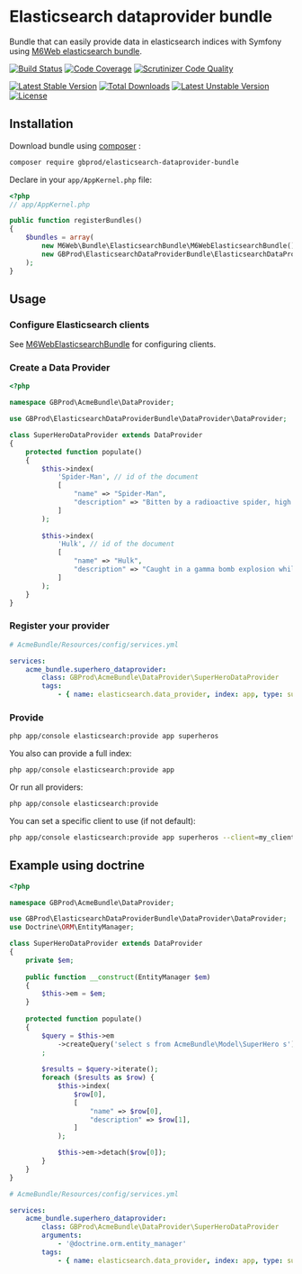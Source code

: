 # Elasticsearch dataprovider bundle

Bundle that can easily provide data in elasticsearch indices with Symfony using [M6Web elasticsearch bundle](https://github.com/M6Web/ElasticsearchBundle).

[![Build Status](https://travis-ci.org/gbprod/elasticsearch-dataprovider-bundle.svg?branch=master)](https://travis-ci.org/gbprod/elasticsearch-dataprovider-bundle) 
[![Code Coverage](https://scrutinizer-ci.com/g/gbprod/elasticsearch-dataprovider-bundle/badges/coverage.png?b=master)](https://scrutinizer-ci.com/g/gbprod/elasticsearch-dataprovider-bundle/?branch=master)
[![Scrutinizer Code Quality](https://scrutinizer-ci.com/g/gbprod/elasticsearch-dataprovider-bundle/badges/quality-score.png?b=master)](https://scrutinizer-ci.com/g/gbprod/elasticsearch-dataprovider-bundle/?branch=master)

[![Latest Stable Version](https://poser.pugx.org/gbprod/elasticsearch-dataprovider-bundle/v/stable)](https://packagist.org/packages/gbprod/doctrine-specification) 
[![Total Downloads](https://poser.pugx.org/gbprod/elasticsearch-dataprovider-bundle/downloads)](https://packagist.org/packages/gbprod/doctrine-specification) 
[![Latest Unstable Version](https://poser.pugx.org/gbprod/elasticsearch-dataprovider-bundle/v/unstable)](https://packagist.org/packages/gbprod/doctrine-specification) 
[![License](https://poser.pugx.org/gbprod/elasticsearch-dataprovider-bundle/license)](https://packagist.org/packages/gbprod/doctrine-specification)

## Installation

Download bundle using [composer](https://getcomposer.org/) :

```bash
composer require gbprod/elasticsearch-dataprovider-bundle
```

Declare in your `app/AppKernel.php` file:

```php
<?php
// app/AppKernel.php

public function registerBundles()
{
    $bundles = array(
        new M6Web\Bundle\ElasticsearchBundle\M6WebElasticsearchBundle(),
        new GBProd\ElasticsearchDataProviderBundle\ElasticsearchDataProviderBundle(),
    );
}
```

## Usage

### Configure Elasticsearch clients

See [M6WebElasticsearchBundle](https://github.com/M6Web/ElasticsearchBundle) for configuring clients.

### Create a Data Provider

```php
<?php

namespace GBProd\AcmeBundle\DataProvider;

use GBProd\ElasticsearchDataProviderBundle\DataProvider\DataProvider;

class SuperHeroDataProvider extends DataProvider
{
    protected function populate()
    {
        $this->index(
            'Spider-Man', // id of the document
            [
                "name" => "Spider-Man",
                "description" => "Bitten by a radioactive spider, high school student Peter Parker gained the speed, strength and powers of a spider. Adopting the name Spider-Man, Peter hoped to start a career using his new abilities. Taught that with great power comes great responsibility, Spidey has vowed to use his powers to help people.",
            ]
        );
        
        $this->index(
            'Hulk', // id of the document
            [
                "name" => "Hulk",
                "description" => "Caught in a gamma bomb explosion while trying to save the life of a teenager, Dr. Bruce Banner was transformed into the incredibly powerful creature called the Hulk. An all too often misunderstood hero, the angrier the Hulk gets, the stronger the Hulk gets.",
            ]
        );
    }
}
```

### Register your provider

```yml
# AcmeBundle/Resources/config/services.yml

services:
    acme_bundle.superhero_dataprovider:
        class: GBProd\AcmeBundle\DataProvider\SuperHeroDataProvider
        tags:
            - { name: elasticsearch.data_provider, index: app, type: superheros }
```

### Provide

```bash
php app/console elasticsearch:provide app superheros
```

You also can provide a full index:

```bash
php app/console elasticsearch:provide app
```

Or run all providers:

```bash
php app/console elasticsearch:provide
```

You can set a specific client to use (if not default):

```bash
php app/console elasticsearch:provide app superheros --client=my_client
```

## Example using doctrine

```php
<?php

namespace GBProd\AcmeBundle\DataProvider;

use GBProd\ElasticsearchDataProviderBundle\DataProvider\DataProvider;
use Doctrine\ORM\EntityManager;

class SuperHeroDataProvider extends DataProvider
{
    private $em;
    
    public function __construct(EntityManager $em)
    {
        $this->em = $em;
    }
    
    protected function populate()
    {
        $query = $this->em
            ->createQuery('select s from AcmeBundle\Model\SuperHero s')
        ;
        
        $results = $query->iterate();
        foreach ($results as $row) {
            $this->index(
                $row[0], 
                [
                    "name" => $row[0],
                    "description" => $row[1],
                ]
            );

            $this->em->detach($row[0]);
        }
    }
}
```

```yml
# AcmeBundle/Resources/config/services.yml

services:
    acme_bundle.superhero_dataprovider:
        class: GBProd\AcmeBundle\DataProvider\SuperHeroDataProvider
        arguments:
            - '@doctrine.orm.entity_manager'
        tags:
            - { name: elasticsearch.data_provider, index: app, type: superheros }
```